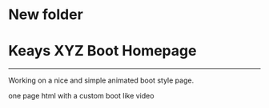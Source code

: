 # New folder
# Keays XYZ Boot Homepage

---

Working on a nice and simple animated boot style page.

one page html with a custom boot like video

